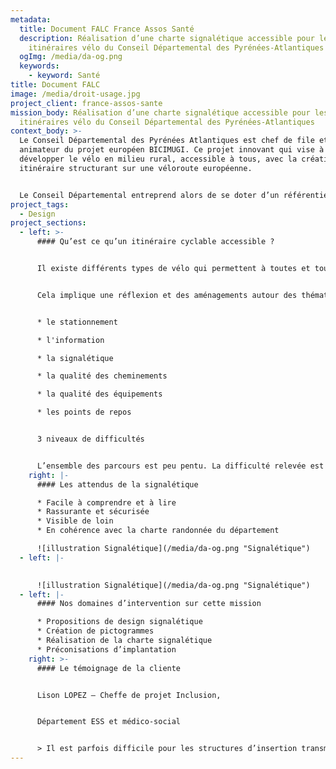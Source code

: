 ```yaml
---
metadata:
  title: Document FALC France Assos Santé
  description: Réalisation d’une charte signalétique accessible pour les
    itinéraires vélo du Conseil Départemental des Pyrénées-Atlantiques
  ogImg: /media/da-og.png
  keywords:
    - keyword: Santé
title: Document FALC
image: /media/droit-usage.jpg
project_client: france-assos-sante
mission_body: Réalisation d’une charte signalétique accessible pour les
  itinéraires vélo du Conseil Départemental des Pyrénées-Atlantiques
context_body: >-
  Le Conseil Départemental des Pyrénées Atlantiques est chef de file et
  animateur du projet européen BICIMUGI. Ce projet innovant qui vise à
  développer le vélo en milieu rural, accessible à tous, avec la création d’un
  itinéraire structurant sur une véloroute européenne.


  Le Conseil Départemental entreprend alors de se doter d’un référentiel lié à l’accessibilité des personnes à mobilité réduite à vélo avec la mise à jour du volet « itinéraires de promenades et de randonnées » du label « tourisme et handicap ».
project_tags:
  - Design
project_sections:
  - left: >-
      #### Qu’est ce qu’un itinéraire cyclable accessible ?


      Il existe différents types de vélo qui permettent à toutes et tous de pratiquer cette activité : le vélo mono-pousseur, le tandem, le tandem de front, le VAE, le vélo couché, le vélo à bras, le tricycle…


      Cela implique une réflexion et des aménagements autour des thématiques suivantes :


      * l﻿e stationnement

      * l﻿'information

      * l﻿a signalétique

      * l﻿a qualité des cheminements

      * la qualité des équipements

      * l﻿es points de repos


      3 niveaux de difficultés


      L’ensemble des parcours est peu pentu. La difficulté relevée est donc essentiellement due à la longueur du parcours. Ainsi, 3 types d’itinéraires sont possibles : courts, moyens ou longs. Chacun est symbolisé par des pictogrammes vélo allant de 1 à 3.
    right: |-
      #### Les attendus de la signalétique

      * Facile à comprendre et à lire
      * Rassurante et sécurisée
      * Visible de loin
      * En cohérence avec la charte randonnée du département

      ![illustration Signalétique](/media/da-og.png "Signalétique")
  - left: |-
      

      ![illustration Signalétique](/media/da-og.png "Signalétique")
  - left: |-
      #### Nos domaines d’intervention sur cette mission

      * Propositions de design signalétique
      * Création de pictogrammes
      * Réalisation de la charte signalétique
      * Préconisations d’implantation
    right: >-
      #### Le témoignage de la cliente


      Lison LOPEZ – Cheffe de projet Inclusion,


      Département ESS et médico-social


      > Il est parfois difficile pour les structures d’insertion transmettre à leurs salariés allophones ou illettrés le fonctionnement de l’activité, des missions ou encore de l’accompagnement socio-professionnel. L’expertise de l’Agence Adéquat a permis au réseau Laser Emploi de proposer des outils adaptés à ses structures adhérentes. Un grand merci !
---
```

